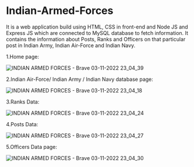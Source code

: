 # Indian-Armed-Forces
It is a web application build using HTML, CSS in front-end and Node JS and Express JS
which are connected to MySQL database to fetch information. It contains the information
about Posts, Ranks and Officers on that particular post in Indian Army, Indian Air-Force and Indian Navy.


1.Home page:

![INDIAN ARMED FORCES - Brave 03-11-2022 23_04_39](https://user-images.githubusercontent.com/90609297/200168311-8af5eefe-70b5-4251-906c-df05358f4abd.png)





2.Indian Air-Force/ Indian Army / Indian Navy database page:

![INDIAN ARMED FORCES - Brave 03-11-2022 23_04_18](https://user-images.githubusercontent.com/90609297/200168337-f4fe17cd-2af5-4d1b-bacb-bee989057bc3.png)





3.Ranks Data:

![INDIAN ARMED FORCES - Brave 03-11-2022 23_04_24](https://user-images.githubusercontent.com/90609297/200168383-109a1a94-61d7-4412-8088-e1b511680c73.png)





4.Posts Data:

![INDIAN ARMED FORCES - Brave 03-11-2022 23_04_27](https://user-images.githubusercontent.com/90609297/200168420-5d7e6c91-8f0a-40ef-bad2-df9ad4a05f11.png)





5.Officers Data page:

![INDIAN ARMED FORCES - Brave 03-11-2022 23_04_30](https://user-images.githubusercontent.com/90609297/200168434-753d0a8a-0ba5-4aeb-95cb-ca3420c95cc5.png)
